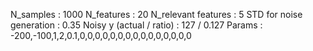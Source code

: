 N_samples                     : 1000
N_features                    : 20
N_relevant features           : 5
STD for noise generation      : 0.35
Noisy y (actual / ratio)      : 127 / 0.127
Params                        : -200,-100,1,2,0.1,0,0,0,0,0,0,0,0,0,0,0,0,0,0,0
